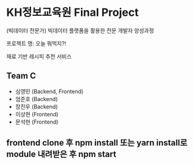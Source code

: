 # KH정보교육원 Final Project
(빅데이터 전문가) 빅데이터 플랫폼을 활용한 전문 개발자 양성과정

프로젝트 명: 오늘 뭐먹지?!

재료 기반 레시피 추천 서비스 

## Team C
- 심영민 (Backend, Frontend) 
- 엄준호 (Backend)
- 장진우 (Backend)
- 이상현 (Frontend)
- 문석현 (Frontend)


## frontend clone 후 npm install 또는 yarn install로 module 내려받은 후 npm start